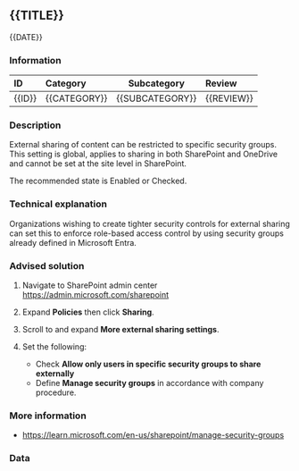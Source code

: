 ## {{TITLE}}

{{DATE}}

###  Information

| ID     | Category     | Subcategory     | Review     |
| :----- | :----------- | --------------- | :--------- |
| {{ID}} | {{CATEGORY}} | {{SUBCATEGORY}} | {{REVIEW}} |

### Description

External sharing of content can be restricted to specific security groups. This setting is global, applies to sharing in both SharePoint and OneDrive and cannot be set at the site level in SharePoint.

The recommended state is Enabled or Checked.

### Technical explanation

Organizations wishing to create tighter security controls for external sharing can set this to enforce role-based access control by using security groups already defined in Microsoft Entra.

### Advised solution

1. Navigate to SharePoint admin center https://admin.microsoft.com/sharepoint

2. Expand **Policies** then click **Sharing**.

3. Scroll to and expand **More external sharing settings**.

4. Set the following:
   - Check **Allow only users in specific security groups to share externally**
   - Define **Manage security groups** in accordance with company procedure.


### More information

- https://learn.microsoft.com/en-us/sharepoint/manage-security-groups


### Data
